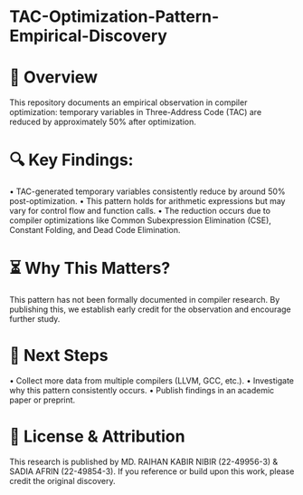 # TAC-Optimization-Pattern-Empirical-Discovery

# 📌 Overview

This repository documents an empirical observation in compiler optimization: temporary variables in Three-Address Code (TAC) are reduced by approximately 50% after optimization.

# 🔍 Key Findings:

•	TAC-generated temporary variables consistently reduce by around 50% post-optimization.
•	This pattern holds for arithmetic expressions but may vary for control flow and function calls.
•	The reduction occurs due to compiler optimizations like Common Subexpression Elimination (CSE), Constant Folding, and Dead Code Elimination.

# ⏳ Why This Matters?

This pattern has not been formally documented in compiler research. By publishing this, we establish early credit for the observation and encourage further study.

# 🚀 Next Steps

•	Collect more data from multiple compilers (LLVM, GCC, etc.).
•	Investigate why this pattern consistently occurs.
•	Publish findings in an academic paper or preprint.
# 📜 License & Attribution

This research is published by MD. RAIHAN KABIR NIBIR (22-49956-3) & SADIA AFRIN (22-49854-3). If you reference or build upon this work, please credit the original discovery.
